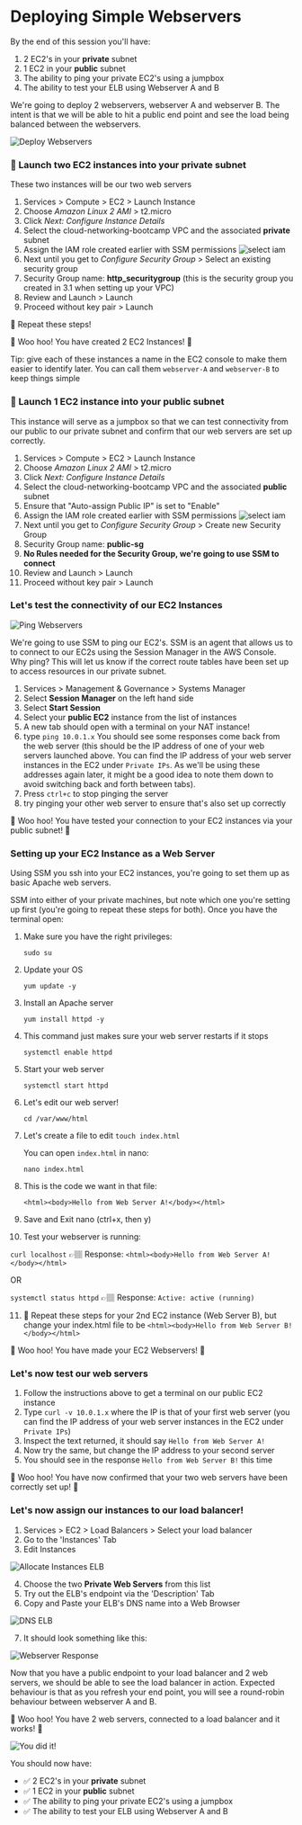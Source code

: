 # Deploying Simple Webservers

By the end of this session you'll have:
  1. 2 EC2's in your __private__ subnet
  2. 1 EC2 in your __public__ subnet
  3. The ability to ping your private EC2's using a jumpbox
  4. The ability to test your ELB using Webserver A and B


We're going to deploy 2 webservers, webserver A and webserver B. The intent is that we will be able to hit a public end point and see the load being balanced between the webservers.

![Deploy Webservers](images/deploy_webservers.png)


### 🚀 Launch two EC2 instances into your private subnet
These two instances will be our two web servers

1. Services > Compute > EC2 > Launch Instance
2. Choose *Amazon Linux 2 AMI* > t2.micro
3. Click *Next: Configure Instance Details*
4. Select the cloud-networking-bootcamp VPC and the associated __private__ subnet
5. Assign the IAM role created earlier with SSM permissions
   ![select iam](images/3.2.6-select-iam.png)
6. Next until you get to *Configure Security Group* > Select an existing security group
7. Security Group name: __http_securitygroup__ (this is the security group you created in 3.1 when setting up your VPC)
8.  Review and Launch > Launch
9.  Proceed without key pair > Launch

🔁 Repeat these steps!

🌈 Woo hoo! You have created 2 EC2 Instances! 🌈

Tip: give each of these instances a name in the EC2 console to make them easier to identify later. You can call them `webserver-A` and `webserver-B` to keep things simple

### 🚀 Launch 1 EC2 instance into your public subnet
This instance will serve as a jumpbox so that we can test connectivity from our public to our private subnet and confirm that our web servers are set up correctly.

1. Services > Compute > EC2 > Launch Instance
2. Choose *Amazon Linux 2 AMI* > t2.micro
3. Click *Next: Configure Instance Details*
4. Select the cloud-networking-bootcamp VPC and the associated __public__ subnet
5. Ensure that "Auto-assign Public IP" is set to "Enable"
6. Assign the IAM role created earlier with SSM permissions
![select iam](images/3.2.6-select-iam.png)
1. Next until you get to *Configure Security Group* > Create new Security Group
2. Security Group name: __public-sg__
3. __No Rules needed for the Security Group, we're going to use SSM to connect__
4.  Review and Launch > Launch
5.  Proceed without key pair > Launch

### Let's test the connectivity of our EC2 Instances

![Ping Webservers](images/ping_webservers.png)

We're going to use SSM to ping our EC2's. SSM is an agent that allows us to to connect to our EC2s using the Session Manager in the AWS Console.
Why ping? This will let us know if the correct route tables have been set up to access resources in our private subnet.

1. Services > Management & Governance > Systems Manager
2. Select __Session Manager__ on the left hand side
3. Select __Start Session__
4. Select your __public EC2__ instance from the list of instances
5. A new tab should open with a terminal on your NAT instance!
6. type `ping 10.0.1.x` You should see some responses come back from the web server (this should be the IP address of one of your web servers launched above. You can find the IP address of your web server instances in the EC2 under `Private IPs`. As we'll be using these addresses again later, it might be a good idea to note them down to avoid switching back and forth between tabs). 
7. Press `ctrl+c` to stop pinging the server
8. try pinging your other web server to ensure that's also set up correctly

🌈 Woo hoo! You have tested your connection to your EC2 instances via your public subnet! 🌈


### Setting up your EC2 Instance as a Web Server
Using SSM you ssh into your EC2 instances, you're going to set them up as basic Apache web servers.

SSM into either of your private machines, but note which one you're setting up first (you're going to repeat these steps for both). Once you have the terminal open:


1. Make sure you have the right privileges:

    `sudo su`

2. Update your OS

    `yum update -y`

3. Install an Apache server

    `yum install httpd -y`

4. This command just makes sure your web server restarts if it stops

    `systemctl enable httpd`

5. Start your web server

    `systemctl start httpd`

6. Let's edit our web server!

    `cd /var/www/html`

7. Let's create a file to edit `touch index.html`

    You can open `index.html` in nano:

    `nano index.html`

8. This is the code we want in that file:

    `<html><body>Hello from Web Server A!</body></html>`

9. Save and Exit nano (ctrl+x, then y)

10. Test your webserver is running:

  `curl localhost` 👉🏽 Response: `<html><body>Hello from Web Server A!</body></html>`
  
  OR 
  
  `systemctl status httpd` 👉🏽 Response: `Active: active (running) `

11. 🔁 Repeat these steps for your 2nd EC2 instance (Web Server B), but change your index.html file to be `<html><body>Hello from Web Server B!</body></html>`



🌈 Woo hoo! You have made your EC2 Webservers! 🌈

### Let's now test our web servers
1. Follow the instructions above to get a terminal on our public EC2 instance
2. Type `curl -v 10.0.1.x` where the IP is that of your first web server (you can find the IP address of your web server instances in the EC2 under `Private IPs`)
3. Inspect the text returned, it should say `Hello from Web Server A!`
4. Now try the same, but change the IP address to your second server
5. You should see in the response `Hello from Web Server B!` this time
   
🌈 Woo hoo! You have now confirmed that your two web servers have been correctly set up! 🌈



### Let's now assign our instances to our load balancer!

1. Services > EC2 > Load Balancers > Select your load balancer
2. Go to the 'Instances' Tab
3. Edit Instances

![Allocate Instances ELB](images/allocate_instances_elb.png)

4. Choose the two __Private Web Servers__ from this list
5. Try out the ELB's endpoint via the 'Description' Tab
6. Copy and Paste your ELB's DNS name into a Web Browser

![DNS ELB](images/elb_dns_name.png)

7. It should look something like this:

![Webserver Response](images/webserver_response.png)


Now that you have a public endpoint to your load balancer and 2 web servers, we should be able to see the load balancer in action.
Expected behaviour is that as you refresh your end point, you will see a round-robin behaviour between webserver A and B.

🌈 Woo hoo! You have 2 web servers, connected to a load balancer and it works! 🌈

![You did it!](images/final_vpc_image.png)


You should now have:
  - ✅ 2 EC2's in your __private__ subnet
  - ✅ 1 EC2 in your __public__ subnet
  - ✅ The ability to ping your private EC2's using a jumpbox
  - ✅ The ability to test your ELB using Webserver A and B

